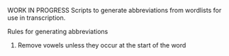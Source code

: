 WORK IN PROGRESS
Scripts to generate abbreviations from wordlists for use in transcription.

Rules for generating abbreviations
1) Remove vowels unless they occur at the start of the word
